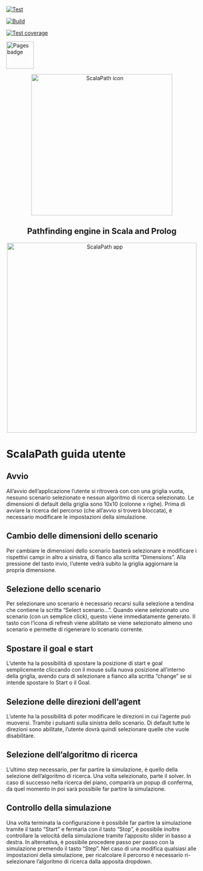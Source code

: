 [![Test](https://github.com/g-mainardi/PPS-24-scala-path/actions/workflows/test.yml/badge.svg)](https://github.com/g-mainardi/PPS-24-scala-path/actions/workflows/test.yml)

[![Build](https://github.com/g-mainardi/PPS-24-scala-path/actions/workflows/build.yml/badge.svg)](https://github.com/g-mainardi/PPS-24-scala-path/actions/workflows/build.yml)

[![Test coverage](https://codecov.io/gh/g-mainardi/PPS-24-scala-path/graph/badge.svg?token=06P0TEB653)](https://codecov.io/gh/g-mainardi/PPS-24-scala-path)

<a href="https://g-mainardi.github.io/PPS-24-scala-path/"><img src="https://github.com/user-attachments/assets/787c57a9-c3ee-455a-826d-8b7eb1ed4d4b" alt="Pages badge" height="72"/></a>

<div align="center">
  <a href="https://github.com/g-mainardi/PPS-24-scala-path/">
    <img height="372" alt="ScalaPath icon" src="https://github.com/user-attachments/assets/f4e60231-b299-4653-a534-7166569ff729" />
  </a>
</div>

<div align="center">
  
  ## Pathfinding engine in Scala and Prolog 
  <img height="500" alt="ScalaPath app" src="https://github.com/user-attachments/assets/980a98d1-b5a4-4113-914a-0a54aef918fc" />
</div>

# ScalaPath guida utente

## Avvio

All’avvio dell’applicazione l’utente si ritroverà con con una griglia vuota, nessuno scenario selezionato e nessun algoritmo di ricerca selezionato. Le dimensioni di default della griglia sono 10x10 (colonne x righe). Prima di avviare la ricerca del percorso (che all’avvio si troverà bloccata), è necessario modificare le impostazioni della simulazione. 

## Cambio delle dimensioni dello scenario

Per cambiare le dimensioni dello scenario basterà selezionare e modificare i rispettivi campi in altro a sinistra, di fianco alla scritta “Dimensions”. Alla pressione del tasto invio, l’utente vedrà subito la griglia aggiornare la propria dimensione.

## Selezione dello scenario

Per selezionare uno scenario è necessario recarsi sulla selezione a tendina che contiene la scritta “Select scenario…”. Quando viene selezionato uno scenario (con un semplice click), questo viene immediatamente generato. Il tasto con l’icona di refresh viene abilitato se viene selezionato almeno uno scenario e permette di rigenerare lo scenario corrente. 

## Spostare il goal e start

L’utente ha la possibilità di spostare la posizione di start e goal semplicemente cliccando con il mouse sulla nuova posizione all’interno della griglia, avendo cura di selezionare a fianco alla scritta “change” se si intende spostare lo Start o il Goal.

## Selezione delle direzioni dell’agent

L’utente ha la possibilità di poter modificare le direzioni in cui l’agente può muoversi. Tramite i pulsanti sulla sinistra dello scenario. Di default tutte le direzioni sono abilitate, l’utente dovrà quindi selezionare quelle che vuole disabilitare.

## Selezione dell’algoritmo di ricerca

L’ultimo step necessario, per far partire la simulazione, è quello della selezione dell’algoritmo di ricerca. Una volta selezionato, parte il solver. In caso di successo nella ricerca del piano, comparirà un popup di conferma, da quel momento in poi sarà possibile far partire la simulazione.

## Controllo della simulazione

Una volta terminata la configurazione è possibile far partire la simulazione tramite il tasto “Start” e fermarla con il tasto “Stop”, è possibile inoltre controllare la velocità della simulazione tramite l’apposito slider in basso a destra. In alternativa, è possibile procedere passo per passo con la simulazione premendo il tasto “Step”. Nel caso di una modifica qualsiasi alle impostazioni della simulazione, per ricalcolare il percorso è necessario ri-selezionare l’algoritmo di ricerca dalla apposita dropdown.
